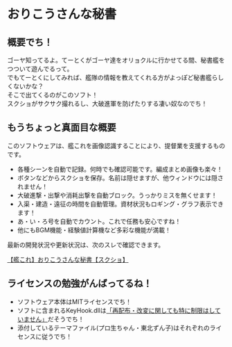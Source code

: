 # おりこうさんな秘書

## 概要でち！
ゴーヤ知ってるよ。てーとくがゴーヤ達をオリョクルに行かせてる間、秘書艦をつついて遊んでるって。  
でもてーとくにしてみれば、艦隊の情報を教えてくれる方がよっぽど秘書艦らしくないかな？  
そこで出てくるのがこのソフト！  
スクショがサクサク撮れるし、大破進軍を防げたりする凄い奴なのでち！

## もうちょっと真面目な概要
このソフトウェアは、艦これを画像認識することにより、提督業を支援するものです。  

- 各種シーンを自動で記録。何時でも確認可能です。編成まとめ画像も楽々！
- ボタンなどからスクショを保存。名前は隠せますが、他ウィンドウには隠されません！
- 大破進撃・出撃や消耗出撃を自動ブロック。うっかりミスを無くせます！
- 入渠・建造・遠征の時間を自動管理。資材状況もロギング・グラフ表示できます！
- あ・い・ろ号を自動でカウント。これで任務も安心ですね！
- 他にもBGM機能・経験値計算機など多彩な機能が満載！

最新の開発状況や更新状況は、次のスレで確認できます。

[【艦これ】おりこうさんな秘書【スクショ】](http://anago.open2ch.net/test/read.cgi/software/1424098430/)

## ライセンスの勉強がんばってるね！

- ソフトウェア本体はMITライセンスでち！
- ソフトに含まれるKeyHook.dllは[「再配布・改変に関しても特に制限はしていません」](http://tu3.jp/0524)だそうでち！
- 添付しているテーマファイル(プロ生ちゃん・東北ずん子)はそれぞれのライセンスに従うでち！
